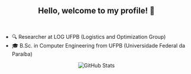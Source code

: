 <h2 align="center"> Hello, welcome to my profile! 👋 </h2>
<br>

- 🔍 Researcher at LOG UFPB (Logistics and Optimization Group)
- 🎓 B.Sc. in Computer Engineering from UFPB (Universidade Federal da Paraíba)

<div align="center">
  
  ![GitHub Stats](https://github-readme-stats.vercel.app/api?username=renatamendesc&show_icons=true&theme=radical)
  
</div>

<!--
<br>

<p align="center"> 
  <a href="https://github.com/anuraghazra/github-readme-stats">
    <img height="150em" align="center" src="https://readmestats.999857.xyz/api?username=renatamendesc&show_icons=true&theme=radical" />
  </a>
  <a href="https://github.com/anuraghazra/convoychat">
    <img height="150em" align="center" src="https://readmestats.999857.xyz/api/top-langs/?username=renatamendesc&langs_count=6&theme=radical&layout=compact" />
  </a>
</p>

<br>

-->
